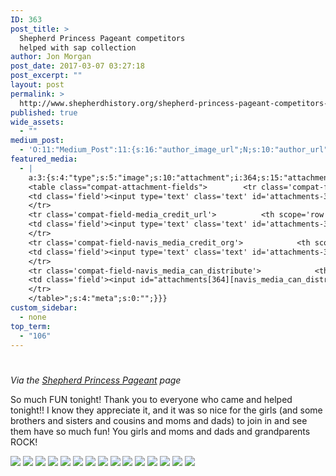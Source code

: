 ```yaml
---
ID: 363
post_title: >
  Shepherd Princess Pageant competitors
  helped with sap collection
author: Jon Morgan
post_date: 2017-03-07 03:27:18
post_excerpt: ""
layout: post
permalink: >
  http://www.shepherdhistory.org/shepherd-princess-pageant-competitors-helped-with-sap-collection/
published: true
wide_assets:
  - ""
medium_post:
  - 'O:11:"Medium_Post":11:{s:16:"author_image_url";N;s:10:"author_url";N;s:11:"byline_name";N;s:12:"byline_email";N;s:10:"cross_link";s:2:"no";s:2:"id";N;s:21:"follower_notification";s:3:"yes";s:7:"license";s:19:"all-rights-reserved";s:14:"publication_id";s:12:"881fb60cdbf3";s:6:"status";s:4:"none";s:3:"url";N;}'
featured_media:
  - |
    a:3:{s:4:"type";s:5:"image";s:10:"attachment";i:364;s:15:"attachment_data";a:33:{s:2:"id";i:364;s:5:"title";s:10:"word-image";s:8:"filename";s:14:"word-image.jpg";s:3:"url";s:72:"http://www.shepherdhistory.org/wp-content/uploads/2017/03/word-image.jpg";s:4:"link";s:49:"http://www.shepherdhistory.org/?attachment_id=364";s:3:"alt";s:0:"";s:6:"author";s:1:"1";s:11:"description";s:0:"";s:7:"caption";s:0:"";s:4:"name";s:13:"word-image-16";s:6:"status";s:7:"inherit";s:10:"uploadedTo";i:363;s:4:"date";i:1488852631000;s:8:"modified";i:1488852631000;s:9:"menuOrder";i:0;s:4:"mime";s:10:"image/jpeg";s:4:"type";s:5:"image";s:7:"subtype";s:4:"jpeg";s:4:"icon";s:67:"http://www.shepherdhistory.org/wp-includes/images/media/default.png";s:13:"dateFormatted";s:13:"March 7, 2017";s:6:"nonces";a:3:{s:6:"update";s:10:"06a59ab04e";s:6:"delete";s:10:"c1a7b0f898";s:4:"edit";s:10:"18f1e84016";}s:8:"editLink";s:69:"http://www.shepherdhistory.org/wp-admin/post.php?post=364&action=edit";s:4:"meta";b:0;s:10:"authorName";s:17:"32bpwr3@gmail.com";s:14:"uploadedToLink";s:69:"http://www.shepherdhistory.org/wp-admin/post.php?post=363&action=edit";s:15:"uploadedToTitle";s:64:"Shepherd Princess Pageant competitors helped with sap collection";s:15:"filesizeInBytes";i:94816;s:21:"filesizeHumanReadable";s:5:"93 KB";s:6:"height";i:720;s:5:"width";i:960;s:11:"orientation";s:9:"landscape";s:5:"sizes";a:4:{s:9:"thumbnail";a:4:{s:6:"height";i:140;s:5:"width";i:140;s:3:"url";s:80:"http://www.shepherdhistory.org/wp-content/uploads/2017/03/word-image-140x140.jpg";s:11:"orientation";s:9:"landscape";}s:6:"medium";a:4:{s:6:"height";i:252;s:5:"width";i:336;s:3:"url";s:80:"http://www.shepherdhistory.org/wp-content/uploads/2017/03/word-image-336x252.jpg";s:11:"orientation";s:9:"landscape";}s:5:"large";a:4:{s:6:"height";i:578;s:5:"width";i:771;s:3:"url";s:80:"http://www.shepherdhistory.org/wp-content/uploads/2017/03/word-image-771x578.jpg";s:11:"orientation";s:9:"landscape";}s:4:"full";a:4:{s:3:"url";s:72:"http://www.shepherdhistory.org/wp-content/uploads/2017/03/word-image.jpg";s:6:"height";i:720;s:5:"width";i:960;s:11:"orientation";s:9:"landscape";}}s:6:"compat";a:2:{s:4:"item";s:1710:"<input type="hidden" name="attachments[364][menu_order]" value="0" /><p class="media-types media-types-required-info">Required fields are marked <span class="required">*</span></p>
    <table class="compat-attachment-fields">		<tr class='compat-field-media_credit'>			<th scope='row' class='label'><label for='attachments-364-media_credit'><span class='alignleft'>Credit</span><br class='clear' /></label></th>
    <td class='field'><input type='text' class='text' id='attachments-364-media_credit' name='attachments[364][media_credit]' value=''  /></td>
    </tr>
    <tr class='compat-field-media_credit_url'>			<th scope='row' class='label'><label for='attachments-364-media_credit_url'><span class='alignleft'>Credit URL</span><br class='clear' /></label></th>
    <td class='field'><input type='text' class='text' id='attachments-364-media_credit_url' name='attachments[364][media_credit_url]' value=''  /></td>
    </tr>
    <tr class='compat-field-navis_media_credit_org'>			<th scope='row' class='label'><label for='attachments-364-navis_media_credit_org'><span class='alignleft'>Organization</span><br class='clear' /></label></th>
    <td class='field'><input type='text' class='text' id='attachments-364-navis_media_credit_org' name='attachments[364][navis_media_credit_org]' value=''  /></td>
    </tr>
    <tr class='compat-field-navis_media_can_distribute'>			<th scope='row' class='label'><label for='attachments-364-navis_media_can_distribute'><span class='alignleft'>Can<br />distribute?</span><br class='clear' /></label></th>
    <td class='field'><input id="attachments[364][navis_media_can_distribute]" name="attachments[364][navis_media_can_distribute]" type="checkbox" value="1"  /></td>
    </tr>
    </table>";s:4:"meta";s:0:"";}}}
custom_sidebar:
  - none
top_term:
  - "106"
---
```

<h1></h1>
<em>Via the </em><a href="https://www.facebook.com/shepherds.princesspagent?hc_ref=PAGES_TIMELINE"><em>Shepherd Princess Pageant</em></a><em> page</em>

So much FUN tonight! Thank you to everyone who came and helped tonight!! I know they appreciate it, and it was so nice for the girls (and some brothers and sisters and cousins and moms and dads) to join in and see them have so much fun! You girls and moms and dads and grandparents ROCK!

<img class="wp-image-365" src="http://www.shepherdhistory.org/wp-content/uploads/2017/03/word-image-1.jpg" />

<img class="wp-image-366" src="http://www.shepherdhistory.org/wp-content/uploads/2017/03/word-image-2.jpg" />

<img class="wp-image-367" src="http://www.shepherdhistory.org/wp-content/uploads/2017/03/word-image-3.jpg" />

<img class="wp-image-368" src="http://www.shepherdhistory.org/wp-content/uploads/2017/03/word-image-4.jpg" />

<img class="wp-image-369" src="http://www.shepherdhistory.org/wp-content/uploads/2017/03/word-image-5.jpg" />

<img class="wp-image-370" src="http://www.shepherdhistory.org/wp-content/uploads/2017/03/word-image-6.jpg" />

<img class="wp-image-371" src="http://www.shepherdhistory.org/wp-content/uploads/2017/03/word-image-7.jpg" />

<img class="wp-image-372" src="http://www.shepherdhistory.org/wp-content/uploads/2017/03/word-image-8.jpg" />

<img class="wp-image-373" src="http://www.shepherdhistory.org/wp-content/uploads/2017/03/word-image-9.jpg" />

<img class="wp-image-374" src="http://www.shepherdhistory.org/wp-content/uploads/2017/03/word-image-10.jpg" />

<img class="wp-image-375" src="http://www.shepherdhistory.org/wp-content/uploads/2017/03/word-image-11.jpg" />

<img class="wp-image-376" src="http://www.shepherdhistory.org/wp-content/uploads/2017/03/word-image-12.jpg" />

<img class="wp-image-377" src="http://www.shepherdhistory.org/wp-content/uploads/2017/03/word-image-13.jpg" />

<img class="wp-image-378" src="http://www.shepherdhistory.org/wp-content/uploads/2017/03/word-image-14.jpg" />

<img class="wp-image-379" src="http://www.shepherdhistory.org/wp-content/uploads/2017/03/word-image-15.jpg" />